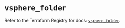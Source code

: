# `vsphere_folder`

Refer to the Terraform Registry for docs: [`vsphere_folder`](https://registry.terraform.io/providers/hashicorp/vsphere/2.9.3/docs/resources/folder).
